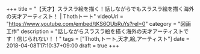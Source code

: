 +++
title =  "【天才】スラスラ絵を描く！話しながらでもスラスラ絵を描く海外の天才アーティスト！ | Thothトート"
videoUrl = "https://www.youtube.com/embed/tKS6OUbRuYs?rel=0"
category = "図画工作"
description = "話しながらスラスラ絵を描く海外の天才アーティストです！信じられない！！"
tags = ["Thoth,トート,天才,絵,アーティスト"]
date = 2018-04-08T17:10:37+09:00
draft = true
+++

